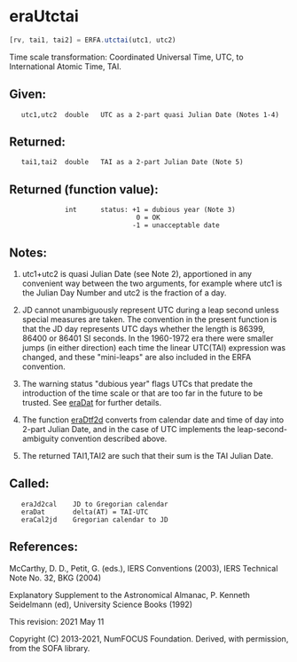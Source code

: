 # eraUtctai

```js
[rv, tai1, tai2] = ERFA.utctai(utc1, utc2)
```

Time scale transformation:  Coordinated Universal Time, UTC, to
International Atomic Time, TAI.

## Given:
```
   utc1,utc2  double   UTC as a 2-part quasi Julian Date (Notes 1-4)
```

## Returned:
```
   tai1,tai2  double   TAI as a 2-part Julian Date (Note 5)
```

## Returned (function value):
```
              int      status: +1 = dubious year (Note 3)
                                0 = OK
                               -1 = unacceptable date
```

## Notes:

1) utc1+utc2 is quasi Julian Date (see Note 2), apportioned in any
   convenient way between the two arguments, for example where utc1
   is the Julian Day Number and utc2 is the fraction of a day.

2) JD cannot unambiguously represent UTC during a leap second unless
   special measures are taken.  The convention in the present
   function is that the JD day represents UTC days whether the
   length is 86399, 86400 or 86401 SI seconds.  In the 1960-1972 era
   there were smaller jumps (in either direction) each time the
   linear UTC(TAI) expression was changed, and these "mini-leaps"
   are also included in the ERFA convention.

3) The warning status "dubious year" flags UTCs that predate the
   introduction of the time scale or that are too far in the future
   to be trusted.  See [eraDat][1] for further details.

4) The function [eraDtf2d][2] converts from calendar date and time of day
   into 2-part Julian Date, and in the case of UTC implements the
   leap-second-ambiguity convention described above.

5) The returned TAI1,TAI2 are such that their sum is the TAI Julian
   Date.

## Called:
```
   eraJd2cal    JD to Gregorian calendar
   eraDat       delta(AT) = TAI-UTC
   eraCal2jd    Gregorian calendar to JD
```

## References:

   McCarthy, D. D., Petit, G. (eds.), IERS Conventions (2003),
   IERS Technical Note No. 32, BKG (2004)

   Explanatory Supplement to the Astronomical Almanac,
   P. Kenneth Seidelmann (ed), University Science Books (1992)

This revision:  2021 May 11

Copyright (C) 2013-2021, NumFOCUS Foundation.
Derived, with permission, from the SOFA library.


[1]: era.dat.md
[2]: era.dtf2d.md
